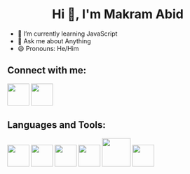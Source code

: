 <h1 align="center">Hi 👋, I'm Makram Abid</h1>

<ul>
	<li>🌱 I’m currently learning JavaScript</li>
	<li>💬 Ask me about Anything</li>
	<li>😄 Pronouns: He/Him</li>
</ul>

<h2>Connect with me:</h2>
<a href="https://twitter.com/M4kramAbd"><img width="50px" src="https://cdn4.iconfinder.com/data/icons/social-media-icons-the-circle-set/48/twitter_circle-512.png"></a>
<a href="https://www.linkedin.com/in/makram-abid-176618224/"><img width="50px" src="https://upload.wikimedia.org/wikipedia/commons/thumb/f/f8/LinkedIn_icon_circle.svg/2048px-LinkedIn_icon_circle.svg.png"></a>

<h2>Languages and Tools:</h2>
<a href="https://www.python.org/"><img width="50px" src="https://upload.wikimedia.org/wikipedia/commons/thumb/c/c3/Python-logo-notext.svg/2048px-Python-logo-notext.svg.png"></a>
<a href="https://developer.mozilla.org/en-US/docs/Web/HTML"><img width="50px" src="https://cdn-icons-png.flaticon.com/512/732/732212.png"></a>
<a href="https://www.w3schools.com/css/css_intro.asp"><img width="50px" src="https://upload.wikimedia.org/wikipedia/commons/thumb/6/62/CSS3_logo.svg/2048px-CSS3_logo.svg.png"></a>
<a href="https://www.javascript.com/"><img width="50px" src="https://www.seekpng.com/png/full/80-803501_javascript-logo-logo-de-java-script-png.png"></a>
<a href="https://getbootstrap.com/"><img width="65px" src="https://getbootstrap.com/docs/5.2/assets/brand/bootstrap-logo-shadow.png"></a>
<a href="https://www.mysql.com/"><img width="50px" src="http://pngimg.com/uploads/mysql/mysql_PNG23.png"></a>


<!--
**M4kram/M4kram** is a ✨ _special_ ✨ repository because its `README.md` (this file) appears on your GitHub profile.

Here are some ideas to get you started:

- 🔭 I’m currently working on ...
- 🌱 I’m currently learning ...
- 👯 I’m looking to collaborate on ...
- 🤔 I’m looking for help with ...
- 💬 Ask me about ...
- 📫 How to reach me: ...
- 😄 Pronouns: ...
- ⚡ Fun fact: ...
-->
